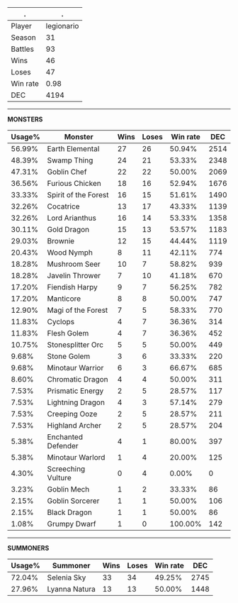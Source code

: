 .|.
|-|-
Player|legionario
Season|31
Battles|93
Wins|46
Loses|47
Win rate|0.98
DEC|4194

---
**MONSTERS**

Usage%|Monster|Wins|Loses|Win rate|DEC|
-|-|-|-|-|-|
56.99%|Earth Elemental|27|26|50.94%|2514|
48.39%|Swamp Thing|24|21|53.33%|2348|
47.31%|Goblin Chef|22|22|50.00%|2069|
36.56%|Furious Chicken|18|16|52.94%|1676|
33.33%|Spirit of the Forest|16|15|51.61%|1490|
32.26%|Cocatrice|13|17|43.33%|1139|
32.26%|Lord Arianthus|16|14|53.33%|1358|
30.11%|Gold Dragon|15|13|53.57%|1183|
29.03%|Brownie|12|15|44.44%|1119|
20.43%|Wood Nymph|8|11|42.11%|774|
18.28%|Mushroom Seer|10|7|58.82%|939|
18.28%|Javelin Thrower|7|10|41.18%|670|
17.20%|Fiendish Harpy|9|7|56.25%|782|
17.20%|Manticore|8|8|50.00%|747|
12.90%|Magi of the Forest|7|5|58.33%|770|
11.83%|Cyclops|4|7|36.36%|314|
11.83%|Flesh Golem|4|7|36.36%|452|
10.75%|Stonesplitter Orc|5|5|50.00%|449|
9.68%|Stone Golem|3|6|33.33%|220|
9.68%|Minotaur Warrior|6|3|66.67%|685|
8.60%|Chromatic Dragon|4|4|50.00%|311|
7.53%|Prismatic Energy|2|5|28.57%|117|
7.53%|Lightning Dragon|4|3|57.14%|279|
7.53%|Creeping Ooze|2|5|28.57%|211|
7.53%|Highland Archer|2|5|28.57%|204|
5.38%|Enchanted Defender|4|1|80.00%|397|
5.38%|Minotaur Warlord|1|4|20.00%|125|
4.30%|Screeching Vulture|0|4|0.00%|0|
3.23%|Goblin Mech|1|2|33.33%|86|
2.15%|Goblin Sorcerer|1|1|50.00%|106|
2.15%|Black Dragon|1|1|50.00%|86|
1.08%|Grumpy Dwarf|1|0|100.00%|142|

---
**SUMMONERS**

Usage%|Summoner|Wins|Loses|Win rate|DEC|
-|-|-|-|-|-|
72.04%|Selenia Sky|33|34|49.25%|2745|
27.96%|Lyanna Natura|13|13|50.00%|1448|
